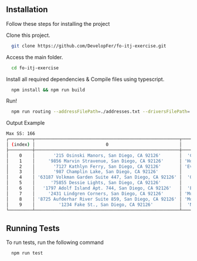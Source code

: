 
## Installation

Follow these steps for installing the project

Clone this project.
```bash
  git clone https://github.com/DevelopFer/fo-itj-exercise.git
```
Access the main folder.
```bash
  cd fo-itj-exercise
```
Install all required dependencies & Compile files using typescript.
```bash
  npm install && npm run build
```
Run!
```bash
  npm run routing --addressFilePath=./addresses.txt --driversFilePath=./drivers.txt
```

Output Example
```bash
Max SS: 166
┌─────────┬───────────────────────────────────────────────────────┬───────────────────┐
│ (index) │                           0                           │         1         │
├─────────┼───────────────────────────────────────────────────────┼───────────────────┤
│    0    │       '215 Osinski Manors, San Diego, CA 92126'       │  'Cleve Durgan'   │
│    1    │     '9856 Marvin Stravenue, San Diego, CA 92126'      │ 'Howard Emmerich' │
│    2    │       '7127 Kathlyn Ferry, San Diego, CA 92126'       │ 'Everardo Welch'  │
│    3    │       '987 Champlin Lake, San Diego, CA 92126'        │   'Izaiah Lowe'   │
│    4    │ '63187 Volkman Garden Suite 447, San Diego, CA 92126' │  'Orval Mayert'   │
│    5    │      '75855 Dessie Lights, San Diego, CA 92126'       │   'Kaiser Sose'   │
│    6    │   '1797 Adolf Island Apt. 744, San Diego, CA 92126'   │  'Ellis Wisozk'   │
│    7    │     '2431 Lindgren Corners, San Diego, CA 92126'      │ 'Murphy Mosciski' │
│    8    │ '8725 Aufderhar River Suite 859, San Diego, CA 92126' │ 'Monica Hermann'  │
│    9    │         '1234 Fake St., San Diego, CA 92126'          │  'Noemie Murphy'  │
└─────────┴───────────────────────────────────────────────────────┴───────────────────┘
```

## Running Tests

To run tests, run the following command

```bash
  npm run test
```

